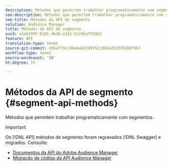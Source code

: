 ```yaml
---
description: Métodos que permitem trabalhar programaticamente com segmentos.
seo-description: Métodos que permitem trabalhar programaticamente com segmentos.
seo-title: Métodos da API de segmento
solution: Audience Manager
title: Métodos da API de segmento
uuid: a3ab199f-6181-4b36-a1d1-5c2dba7539d3
feature: API
translation-type: tm+mt
source-git-commit: e05eff3cc04e4a82399752c862e2b2370286f96f
workflow-type: tm+mt
source-wordcount: '58'
ht-degree: 1%

---
```



# Métodos da API de segmento {#segment-api-methods}

Métodos que permitem trabalhar programaticamente com segmentos.

>[!IMPORTANT]
>
>Os [!DNL API] métodos de segmento foram regravados [!DNL Swagger] e migrados. Consulte:
>
>* [Documentos da API do Adobe Audience Manager](https://bank.demdex.com/portal/swagger/index.html)
>* [Migração de código da API Audience Manager](../../api/api-swagger-migration.md)